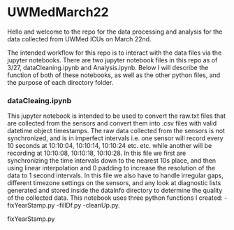 # UWMedMarch22
Hello and welcome to the repo for the data processing and analysis for the data collected from UWMed ICUs on March 22nd.

The intended workflow for this repo is to interact with the data files via the jupyter notebooks. There are two jupyter notebook files in this repo as of 3/27, dataCleaning.ipynb and Analysis.ipynb. Below I will describe the function of both of these notebooks, as well as the other python files, and the purpose of each directory folder.

### dataCleaing.ipynb
This jupyter notebook is intended to be used to convert the raw.txt files that are collected from the sensors and convert them into .csv files with valid datetime object timestamps. The raw data collected from the sensors is not synchronized, and is in imperfect intervals i.e. one sensor will record every 10 seconds at 10:10:04, 10:10:14, 10:10:24 etc. etc. while another will be recording at 10:10:08, 10:10:18, 10:10:28. In this file we first are synchronizing the time intervals down to the nearest 10s place, and then using linear interpolation and 0 padding to increase the resolution of the data to 1 second intervals. In this file we also have to handle irregular gaps, different timezone settings on the sensors, and any look at diagnostic lists generated and stored inside the dataInfo directory to determine the quality of the collected data.
This notebook uses three python functions I created: 
-fixYearStamp.py 
-fillDf.py 
-cleanUp.py.

fixYearStamp.py 
